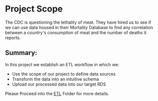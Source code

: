 # Project Scope
The CDC is questioning the lethality of meat. They have hired us to see if we can use data housed in their Mortality Database to find any correlation between a country's consumption of meat and the number of deaths it reports.

## Summary:
In this project we establish an ETL workflow in which we:
* Use the scope of our project to define data sources
* Transform the data into an intuitive schema
* Upload our processed data into our target RDS

Please Proceed into the [ETL](https://github.com/awesomepack/Mortality_By_Meat_Consumption/tree/main/ETL) Folder for more details.

